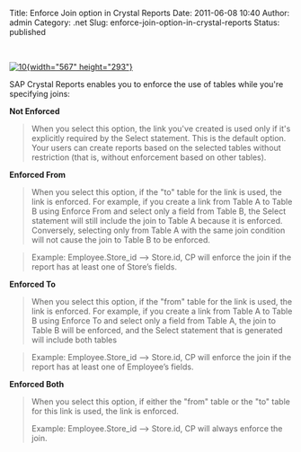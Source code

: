 Title: Enforce Join option in Crystal Reports
Date: 2011-06-08 10:40
Author: admin
Category: .net
Slug: enforce-join-option-in-crystal-reports
Status: published

 

[![10](http://www.emadmokhtar.com/wp-content/uploads/2011/11/10_thumb_1.png "10"){width="567"
height="293"}](http://www.emadmokhtar.com/wp-content/uploads/2011/11/10_1.png)

SAP Crystal Reports enables you to enforce the use of tables while
you're specifying joins:

**Not Enforced**

> When you select this option, the link you've created is used only if
> it's explicitly required by the Select statement. This is the default
> option. Your users can create reports based on the selected tables
> without restriction (that is, without enforcement based on other
> tables).

**Enforced From**

> When you select this option, if the "to" table for the link is used,
> the link is enforced. For example, if you create a link from Table A
> to Table B using Enforce From and select only a field from Table B,
> the Select statement will still include the join to Table A because it
> is enforced. Conversely, selecting only from Table A with the same
> join condition will not cause the join to Table B to be enforced.

> Example: Employee.Store\_id –&gt; Store.id, CP will enforce the join
> if the report has at least one of Store’s fields.

**Enforced To**

> When you select this option, if the "from" table for the link is used,
> the link is enforced. For example, if you create a link from Table A
> to Table B using Enforce To and select only a field from Table A, the
> join to Table B will be enforced, and the Select statement that is
> generated will include both tables

> Example: Employee.Store\_id –&gt; Store.id, CP will enforce the join
> if the report has at least one of Employee’s fields.<b>

</b>

**Enforced Both**

> When you select this option, if either the "from" table or the "to"
> table for this link is used, the link is enforced.
>
> Example: Employee.Store\_id –&gt; Store.id, CP will always enforce the
> join.
